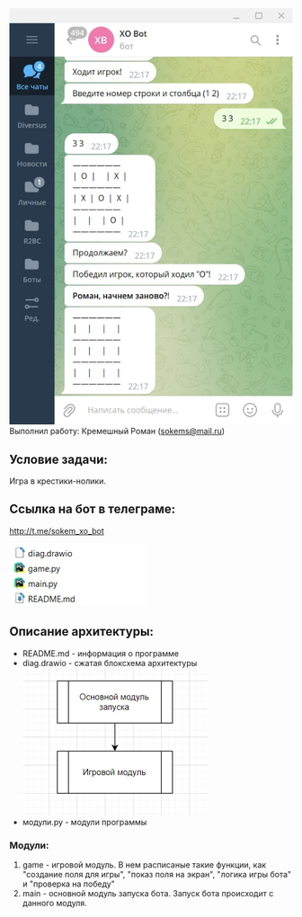 ![Бот](pic0.jpg)<br>
Выполнил работу: Кремешный Роман (sokems@mail.ru)

## Условие задачи: 
Игра в крестики-нолики.

## Ссылка на бот в телеграме:
http://t.me/sokem_xo_bot

![Архитектура](pic1.jpg)
## Описание архитектуры:
- README.md - информация о программе<br>
- diag.drawio - сжатая блоксхема архитектуры<br>
![Диаграмма](pic2.jpg)
- модули.py - модули программы

### Модули:
1. game - игровой модуль. В нем расписаные такие функции, как "создание поля для игры", "показ поля на экран", "логика игры бота" и "проверка на победу"
2. main - основной модуль запуска бота. Запуск бота происходит с данного модуля.


